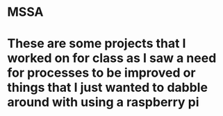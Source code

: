# MSSA
# These are some projects that I worked on for class as I saw a need for processes to be improved or things that I just wanted to dabble around with using a raspberry pi
